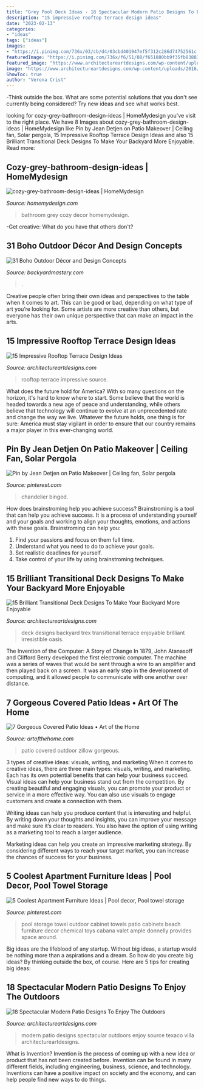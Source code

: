 ```yaml
---
title: "Grey Pool Deck Ideas - 18 Spectacular Modern Patio Designs To Enjoy The Outdoors"
description: "15 impressive rooftop terrace design ideas"
date: "2023-02-13"
categories:
- "ideas"
tags: ["ideas"]
images:
- "https://i.pinimg.com/736x/03/cb/d4/03cbd401947ef5f312c286d74752561c.jpg"
featuredImage: "https://i.pinimg.com/736x/f6/51/88/f651880bb9f35fb83883790d62938366--outdoor-ceiling-fans-austin-tx.jpg"
featured_image: "https://www.architectureartdesigns.com/wp-content/uploads/2016/06/18-Spectacular-Modern-Patio-Designs-To-Enjoy-The-Outdoors-4.jpg"
image: "https://www.architectureartdesigns.com/wp-content/uploads/2016/06/18-Spectacular-Modern-Patio-Designs-To-Enjoy-The-Outdoors-4.jpg"
ShowToc: true
author: "Verona Crist"
---
```



-Think outside the box. What are some potential solutions that you don't see currently being considered? Try new ideas and see what works best. 

	

		
looking for cozy-grey-bathroom-design-ideas | HomeMydesign you've visit to the right place. We have 8 Images about cozy-grey-bathroom-design-ideas | HomeMydesign like Pin by Jean Detjen on Patio Makeover | Ceiling fan, Solar pergola, 15 Impressive Rooftop Terrace Design Ideas and also 15 Brilliant Transitional Deck Designs To Make Your Backyard More Enjoyable. Read more:
		
    
## Cozy-grey-bathroom-design-ideas | HomeMydesign

<img loading=lazy src="https://homemydesign.com/wp-content/uploads/2019/10/cozy-grey-bathroom-design-ideas.jpg" onerror="this.onerror=null;this.src='https://tse3.mm.bing.net/th?id=OIP.KSWVINzlZSqwQDKIyw-q8QHaLP&amp;pid=15.1';" alt="cozy-grey-bathroom-design-ideas | HomeMydesign">

_Source: homemydesign.com_

>bathroom grey cozy decor homemydesign. 

	

-Get creative: What do you have that others don't?

    
## 31 Boho Outdoor Décor And Design Concepts

<img loading=lazy src="https://backyardmastery.com/wp-content/uploads/2017/05/1-boho-outdoor.jpg" onerror="this.onerror=null;this.src='https://tse4.mm.bing.net/th?id=OIP.eMyQTn280joXY6QhqDboywDMEy&amp;pid=15.1';" alt="31 Boho Outdoor Décor and Design Concepts">

_Source: backyardmastery.com_

>. 

	

Creative people often bring their own ideas and perspectives to the table when it comes to art. This can be good or bad, depending on what type of art you’re looking for. Some artists are more creative than others, but everyone has their own unique perspective that can make an impact in the arts.

    
## 15 Impressive Rooftop Terrace Design Ideas

<img loading=lazy src="https://www.architectureartdesigns.com/wp-content/uploads/2015/02/287-630x420.jpg" onerror="this.onerror=null;this.src='https://tse3.mm.bing.net/th?id=OIP.4UtDHRtufujhWTnK57aIjgHaE8&amp;pid=15.1';" alt="15 Impressive Rooftop Terrace Design Ideas">

_Source: architectureartdesigns.com_

>rooftop terrace impressive source. 

	

What does the future hold for America? With so many questions on the horizon, it's hard to know where to start. Some believe that the world is headed towards a new age of peace and understanding, while others believe that technology will continue to evolve at an unprecedented rate and change the way we live. Whatever the future holds, one thing is for sure: America must stay vigilant in order to ensure that our country remains a major player in this ever-changing world.

    
## Pin By Jean Detjen On Patio Makeover | Ceiling Fan, Solar Pergola

<img loading=lazy src="https://i.pinimg.com/736x/f6/51/88/f651880bb9f35fb83883790d62938366--outdoor-ceiling-fans-austin-tx.jpg" onerror="this.onerror=null;this.src='https://tse4.mm.bing.net/th?id=OIP.M02r-iFFqYFouV3AYNTcAQHaJ3&amp;pid=15.1';" alt="Pin by Jean Detjen on Patio Makeover | Ceiling fan, Solar pergola">

_Source: pinterest.com_

>chandelier binged. 

	

How does brainstroming help you achieve success?
Brainstroming is a tool that can help you achieve success. It is a process of understanding yourself and your goals and working to align your thoughts, emotions, and actions with these goals. Brainstroming can help you: 
1. Find your passions and focus on them full time.
2. Understand what you need to do to achieve your goals.
3. Set realistic deadlines for yourself.
4. Take control of your life by using brainstroming techniques.

    
## 15 Brilliant Transitional Deck Designs To Make Your Backyard More Enjoyable

<img loading=lazy src="http://www.architectureartdesigns.com/wp-content/uploads/2015/04/15-Brilliant-Transitional-Deck-Designs-To-Make-Your-Backyard-More-Enjoyable-13.jpg" onerror="this.onerror=null;this.src='https://tse2.mm.bing.net/th?id=OIP.a0BBWW_TbIcX5_OD5ScyQAHaMB&amp;pid=15.1';" alt="15 Brilliant Transitional Deck Designs To Make Your Backyard More Enjoyable">

_Source: architectureartdesigns.com_

>deck designs backyard trex transitional terrace enjoyable brilliant irresistible oasis. 

	

The Invention of the Computer: A Story of Change
In 1879, John Atanasoff and Clifford Berry developed the first electronic computer. The machine was a series of waves that would be sent through a wire to an amplifier and then played back on a screen. It was an early step in the development of computing, and it allowed people to communicate with one another over distance.

    
## 7 Gorgeous Covered Patio Ideas • Art Of The Home

<img loading=lazy src="https://www.artofthehome.com/wp-content/uploads/2017/04/02-Outdoor-Covered-Patio-Ideas.jpg" onerror="this.onerror=null;this.src='https://tse2.mm.bing.net/th?id=OIP.SdXMi1I9a_JcB2e-G7aUiwHaLB&amp;pid=15.1';" alt="7 Gorgeous Covered Patio Ideas • Art of the Home">

_Source: artofthehome.com_

>patio covered outdoor zillow gorgeous. 

	

3 types of creative ideas: visuals, writing, and marketing
When it comes to creative ideas, there are three main types: visuals, writing, and marketing. Each has its own potential benefits that can help your business succeed.
Visual ideas can help your business stand out from the competition. By creating beautiful and engaging visuals, you can promote your product or service in a more effective way. You can also use visuals to engage customers and create a connection with them.

Writing ideas can help you produce content that is interesting and helpful. By writing down your thoughts and insights, you can improve your message and make sure it’s clear to readers. You also have the option of using writing as a marketing tool to reach a larger audience.

Marketing ideas can help you create an impressive marketing strategy. By considering different ways to reach your target market, you can increase the chances of success for your business.

    
## 5 Coolest Apartment Furniture Ideas | Pool Decor, Pool Towel Storage

<img loading=lazy src="https://i.pinimg.com/736x/03/cb/d4/03cbd401947ef5f312c286d74752561c.jpg" onerror="this.onerror=null;this.src='https://tse3.mm.bing.net/th?id=OIP.D5n1sMA7GO8pQcV4GckQtAHaKq&amp;pid=15.1';" alt="5 Coolest Apartment Furniture Ideas | Pool decor, Pool towel storage">

_Source: pinterest.com_

>pool storage towel outdoor cabinet towels patio cabinets beach furniture decor chemical toys cabana valet ample donnelly provides space around. 

	

Big ideas are the lifeblood of any startup. Without big ideas, a startup would be nothing more than a aspirations and a dream. So how do you create big ideas? By thinking outside the box, of course. Here are 5 tips for creating big ideas: 

    
## 18 Spectacular Modern Patio Designs To Enjoy The Outdoors

<img loading=lazy src="https://www.architectureartdesigns.com/wp-content/uploads/2016/06/18-Spectacular-Modern-Patio-Designs-To-Enjoy-The-Outdoors-4.jpg" onerror="this.onerror=null;this.src='https://tse2.mm.bing.net/th?id=OIP.JDk3qbusfxMs_AC0HJeLrQHaHa&amp;pid=15.1';" alt="18 Spectacular Modern Patio Designs To Enjoy The Outdoors">

_Source: architectureartdesigns.com_

>modern patio designs spectacular outdoors enjoy source texaco villa architectureartdesigns. 

	

What is Invention?
Invention is the process of coming up with a new idea or product that has not been created before. Invention can be found in many different fields, including engineering, business, science, and technology. Inventions can have a positive impact on society and the economy, and can help people find new ways to do things.

